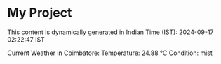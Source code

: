 # My Project

This content is dynamically generated in Indian Time (IST): 2024-09-17 02:22:47 IST


Current Weather in Coimbatore:
Temperature: 24.88 °C
Condition: mist

